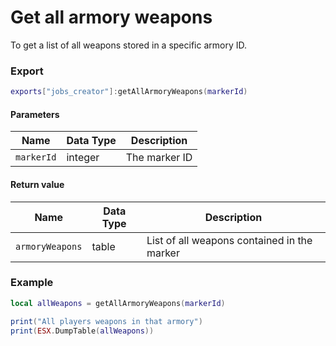 # Get all armory weapons

To get a list of all weapons stored in a specific armory ID.

### Export

```lua
exports["jobs_creator"]:getAllArmoryWeapons(markerId)
```

#### Parameters

| Name       | Data Type | Description   |
| ---------- | --------- | ------------- |
| `markerId` | integer   | The marker ID |

#### Return value

| Name            | Data Type | Description                                 |
| --------------- | --------- | ------------------------------------------- |
| `armoryWeapons` | table     | List of all weapons contained in the marker |

### Example

```lua
local allWeapons = getAllArmoryWeapons(markerId)

print("All players weapons in that armory")
print(ESX.DumpTable(allWeapons))
```

